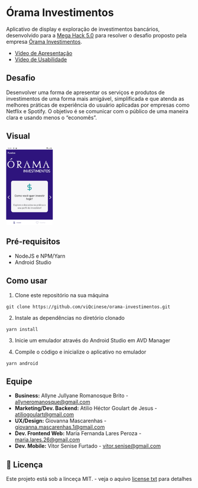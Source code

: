 
# Órama Investimentos
Aplicativo de display e exploração de investimentos bancários, desenvolvido para a [Mega Hack 5.0](https://www.megahack.com.br/) para resolver o desafio proposto pela empresa [Órama Investimentos](https://www.megahack.com.br/wp-content/uploads/2020/11/Objetivo-e-Desafio.pdf).
- [Vídeo de Apresentação](https://youtu.be/G3_eTkUfNB0)
- [Vídeo de Usabilidade](https://youtu.be/LbcHt5c1ug4)

## Desafio
Desenvolver uma forma de apresentar os serviços e produtos de investimentos de uma
forma mais amigável, simplificada e que atenda as melhores práticas de experiência do
usuário aplicadas por empresas como Netflix e Spotify. O objetivo é se comunicar com o
público de uma maneira clara e usando menos o “economês”.

## Visual
<img src="https://github.com/viQcinese/documentation/blob/master/orama-investimentos/orama-usability.gif?raw=true" width="25%" height="25%"/>

## Pré-requisitos
- NodeJS e NPM/Yarn
- Android Studio

## Como usar 

1. Clone este repositório na sua máquina
```
git clone https://github.com/viQcinese/orama-investimentos.git
```

2. Instale as dependências no diretório clonado
```
yarn install 
```

3. Inicie um emulador através do Android Studio em AVD Manager

4. Compile o código e inicialize o aplicativo no emulador
```
yarn android 
```

## Equipe
- **Business:** Allyne Jullyane Romanosque Brito - allyneromanosque@gmail.com
- **Marketing/Dev. Backend:** Atilio Héctor Goulart de Jesus - atiliogoulart@gmail.com
- **UX/Design:** Giovanna Mascarenhas - giovanna.mascarenhas.1@gmail.com
- **Dev. Frontend Web:** Maria Fernanda Lares Peroza - maria.lares.26@gmail.com
- **Dev. Mobile:** Vitor Senise Furtado - vitor.senise@gmail.com

## 📄 Licença 

Este projeto está sob a linceça MIT. - veja o aquivo [license txt](license.txt) para detalhes
